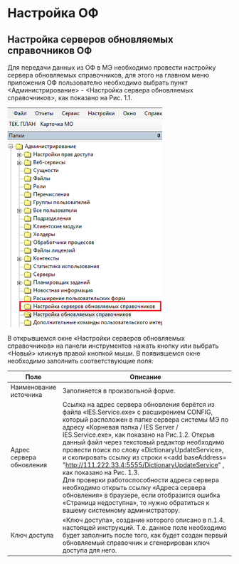 <!-- TITLE: Взаимодействие систем ОМС-Финанс и ИС Медэксперт -->
<!-- SUBTITLE: Рабочая инструкция пользователя системы «ВИТАКОР» -->

# Настройка ОФ

## 	Настройка серверов обновляемых справочников ОФ

Для передачи данных  из ОФ в МЭ необходимо провести настройку сервера обновляемых справочников, для этого на главном меню приложения ОФ пользователю необходимо выбрать пункт <Администрирование>  - <Настройка сервера обновляемых справочников>, как показано на Рис. 1.1.
   
![1](/uploads/000004/1.png "1")
	 
В открывшемся окне «Настройки серверов обновляемых справочников» на панели инструментов нажать кнопку   или выбрать <Новый> кликнув правой кнопкой мыши. В появившемся окне необходимо заполнить соответствующие поля: 


| Поле  | Описание|
| ------------- | ------------- |
|Наименование источника	|Заполняется в произвольной форме.|
|Адрес сервера обновления	|Ссылка на адрес сервера обновления берётся из файла «IES.Service.exe» с расширением CONFIG, который расположен в папке сервера системы МЭ по адресу «Корневая папка / IES Server / IES.Service.exe», как показано на Рис.1.2. Открыв данный файл через текстовый редактор необходимо провести поиск по слову «DictionaryUpdateService», и скопировать ссылку из строки «<add baseAddress= "http://111.222.33.4:5555/DictionaryUpdateService"  , как показано на Рис. 1.3.  <br>Для проверки работоспособности адреса сервера необходимо открыть ссылку  «Адреса сервера обновления» в браузере, если отобразится ошибка «Страница недоступна», то нужно обратиться к вашему системному администратору.|
|Ключ доступа	|«Ключ доступа», создание которого описано в п.1.4. настоящей инструкций. Т.е. данное поле необходимо будет заполнить после того, как будет создан первый обновляемый справочник и сгенерирован ключ доступа для него.|

